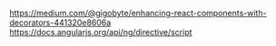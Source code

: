 https://medium.com/@gigobyte/enhancing-react-components-with-decorators-441320e8606a
https://docs.angularjs.org/api/ng/directive/script
